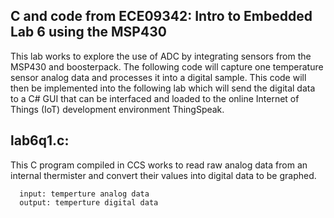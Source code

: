 ## **C and code from ECE09342: Intro to Embedded Lab 6 using the MSP430**

This lab works to explore the use of ADC by integrating sensors from the MSP430 and boosterpack. The following code will capture one temperature sensor analog data and processes it into a digital sample. This code will then be implemented into the following lab which will send the digital data to a C# GUI that can be interfaced and loaded to the online Internet of Things (IoT) development environment ThingSpeak.

## **lab6q1.c:** 
This C program compiled in CCS works to read raw analog data from an internal thermister and convert their values into digital data to be graphed. 
```
  input: temperture analog data
  output: temperture digital data 
```
